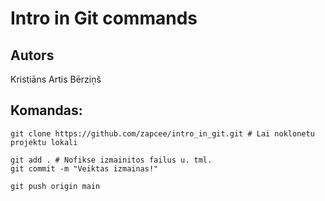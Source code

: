 # Intro in Git commands
## Autors
Kristiāns Artis Bērziņš


## Komandas:
```
git clone https://github.com/zapcee/intro_in_git.git # Lai noklonetu projektu lokali

git add . # Nofikse izmainitos failus u. tml.
git commit -m "Veiktas izmainas!"

git push origin main

```